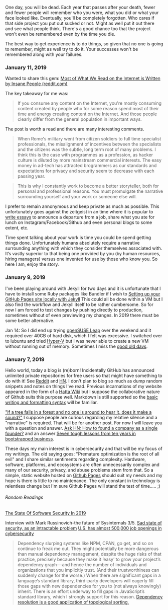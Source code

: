 One day, you will be dead. Each year that passes after your death, fewer and fewer people will remember who you were, what you did or what your face looked like. Eventually, you'll be completely forgotten. Who cares if that side project you put out sucked or not. Might as well put it out there and see what people think. There's a good chance too that the project won't even be remembered even by the time you die.

The best way to get experience is to do things, so given that no one is going to remember, might as well try to do it. Your successes won't be remembered along with your failures. 

### January 11, 2019

Wanted to share this gem: [Most of What We Read on the Internet is Written by Insane People (reddit.com)
](https://news.ycombinator.com/item?id=18881827)

The key takeaway for me was:
> If you consume any content on the Internet, you're mostly consuming content created by people who for some reason spend most of their time and energy creating content on the Internet. And those people clearly differ from the general population in important ways.

The post is worth a read and there are many interesting comments.  
> When Rome's military went from citizen soldiers to full time specialist professionals, the misalignment of incentives between the specialists and the citizens was the subtle, long term root of many problems. 
I think this is the case with programmes as a profession, as hacker culture is diluted by more mainstream commercial interests. The easy money in ad-tech has attracted brogrammers as our standards and expectations for privacy and security seem to decrease with each passing year.

> This is why I constantly work to become a better storyteller, both for personal and professional reasons. You must promulgate the narrative surrounding yourself and your work or someone else will.

I prefer to remain annonymous and keep private as much as possible. This unfortunately goes against the zeitgeist in an time where it is popular to [write essays](https://www.linkedin.com/pulse/leaving-microsoft-paul-richardson/) to announce a departure from a job, share what you ate for lunch on Instagram/Facebook/Github and even personal blogs to some extent, etc. 

Time spent talking about your work is time you could be spend getting things done. Unfortunately humans absolutely require a narrative surrounding anything with which they consider themselves associated with. It’s vastly superior to that being one provided by you (by human resources, hiring managers) versus one invented for use by those who know you. So here I am, enjoy the story.

### January 9, 2019
I've been playing around with Jekyll for two days and it is unfortunate that I have to install some Ruby packages like Bundler if I wish to [Setting up your GitHub Pages site locally with Jekyll](https://help.github.com/articles/setting-up-your-github-pages-site-locally-with-jekyll/#step-2-install-jekyll-using-bundler) This could all be done within a VM but I also find the workflow and Jekyll itself to be rather cumbersome. So for now I am forced to test changes by pushing directly to production, sometimes without of even previewing my changes. In 2019 there must be some better alternative.

Jan 14: So I did end up trying [openSUSE Leap](https://opensuse-guide.org/) over the weekend and it required over 40GB of hard disk, which I felt was excessive. I switched over to lubuntu and tried [Hyper-V](https://www.cloudwards.net/hyper-v/) but I was never able to create a new VM without running out of memory. Sometimes I miss the [good old days](https://news.ycombinator.com/item?id=18897109).

### January 7, 2019
Hello world, today a blog is (re)born! Incidentally GitHub has announced unlimited private repositories for free users so that might have something to do with it! See [Reddit](https://www.reddit.com/r/programming/comments/adjw6g/github_now_gives_free_users_unlimited_private/) and [HN](https://news.ycombinator.com/item?id=18847043). I don't plan to blog so much as dump random snippets and notes on things I've read. Previous incarnations of my website appeared in the form of a [Hatta Wiki](http://test.hatta-wiki.org/) but I suppose the collaborative nature of Github suits this purpose well. Markdown is still supported so the [basic writing and formatting syntax](https://help.github.com/articles/basic-writing-and-formatting-syntax/#links) will be familiar.

["If a tree falls in a forest and no one is around to hear it, does it make a sound?"](https://en.wikipedia.org/wiki/If_a_tree_falls_in_a_forest) I suppose people are curious regarding my relative silence and a "narrative" is required. That will be for another post. For now I will leave you with a question and answer. [Ask HN: How to found a company as a single founder?](https://news.ycombinator.com/item?id=18855704) and an answer [Seven tough lessons from ten years in bootstrapped business](https://news.ycombinator.com/item?id=18582553).

These days my main interest is in cybersecurity and that will be my focus of my writings. The old saying goes: "Premature optimization is the root of all evil" and I share similar sentiments regarding complexity. Hardware, software, platforms, and ecosystems are often unnecessarily complex and many of our security, privacy, and abuse problems stem from that. So a simple, static website hosted on [Github Pages](https://vinc456.github.io/) should suit my needs and my hope is there is little to no maintenance. The only constant in technology is relentless change but I'm sure Github Pages will stand the test of time..... ;) 

###### Random Readings

[The State Of Software Security In 2019](https://www.reddit.com/r/security/comments/adkvu1/the_state_of_software_security_in_2019_and_what/)

Interview with Mark Russinovich-the future of Sysinternals 3/5. [Sad state of security, as an intractable problem](https://youtu.be/3-kjale0tDk) [U.S. has almost 500,000 job openings in cybersecurity](https://www.reddit.com/r/programming/comments/nj4kvv/us_has_almost_500000_job_openings_in_cybersecurity/)

> Dependency slurping systems like NPM, CPAN, go get, and so on continue to freak me out. They might potentially be more dangerous than manual dependency management, despite the huge risks of that practice, precisely because they make it ‘easy’ to grow your project’s dependency graph — and hence the number of individuals and organizations that you implicitly trust. (And their trustworthiness can suddenly change for the worse.) When there are significant gaps in a language’s standard library, third-party developers will eagerly fill those gaps with new dependencies for you to (not always knowingly) inherit. There is an effort underway to fill gaps in JavaScript’s standard library, which I strongly support for this reason.
[Dependency resolution is a good application of topological sorting.](https://www.quora.com/What-is-topological-sorting
)
